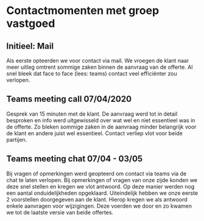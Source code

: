# Contactmomenten met groep vastgoed

## Initieel: Mail

Als eerste opteerden we voor contact via mail. We vroegen de klant naar meer uitleg omtrent sommige zaken binnen de aanvraag van de offerte. 
Al snel bleek dat face to face (lees: teams) contact veel efficiënter zou verlopen.

## Teams meeting call 07/04/2020

Gesprek van 15 minuten met de klant.
De aanvraag werd tot in detail besproken en info werd uitgewisseld over wat wel en niet essentieel was in de offerte. Zo bleken sommige zaken in de aanvraag minder belangrijk voor de klant en andere juist wel essentieel. Contact verliep vlot voor beide partijen.

## Teams meeting chat 07/04 - 03/05

Bij vragen of opmerkingen werd geopteerd om contact via teams via de chat te laten verlopen. Bij opmerkingen of vragen van onze zijde konden we deze snel stellen en kregen we vlot antwoord. 
Op deze manier werden nog een aantal onduidelijkheden opgeklaard.
Uiteindelijk hebben we onze eerste 2 voorstellen doorgegeven aan de klant. Hierop kregen we als antwoord enkele aanvragen voor wijzigingen. Deze voerden we door en zo kwamen we tot de laatste versie van beide offertes.

